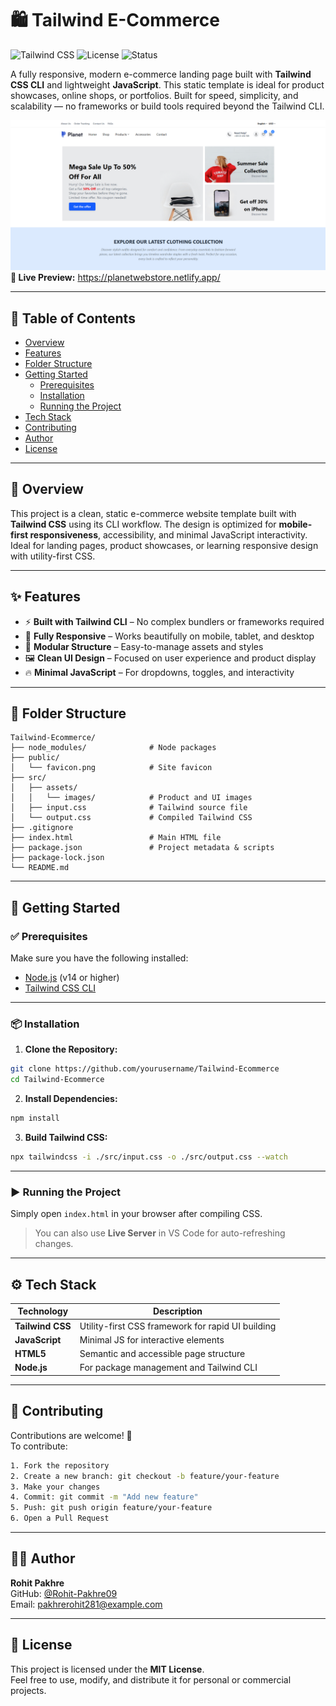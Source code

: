 # 🛍️ Tailwind E-Commerce

![Tailwind CSS](https://img.shields.io/badge/Tailwind_CSS-3.x-blue?logo=tailwindcss)
![License](https://img.shields.io/badge/License-MIT-green)
![Status](https://img.shields.io/badge/Status-Complete-brightgreen)

A fully responsive, modern e-commerce landing page built with **Tailwind CSS CLI** and lightweight **JavaScript**. This static template is ideal for product showcases, online shops, or portfolios. Built for speed, simplicity, and scalability — no frameworks or build tools required beyond the Tailwind CLI.

<img src="./src/assets/Tailwind E-commerce.png" alt="E-commerce Preview">
<b>🔗 Live Preview:</b> 
<a href="https://planetwebstore.netlify.app/">https://planetwebstore.netlify.app/</a>

---

## 📑 Table of Contents

- [Overview](#overview)
- [Features](#features)
- [Folder Structure](#folder-structure)
- [Getting Started](#getting-started)
  - [Prerequisites](#prerequisites)
  - [Installation](#installation)
  - [Running the Project](#running-the-project)
- [Tech Stack](#tech-stack)
- [Contributing](#contributing)
- [Author](#author)
- [License](#license)

---

## 🧩 Overview

This project is a clean, static e-commerce website template built with **Tailwind CSS** using its CLI workflow. The design is optimized for **mobile-first responsiveness**, accessibility, and minimal JavaScript interactivity. Ideal for landing pages, product showcases, or learning responsive design with utility-first CSS.

---

## ✨ Features

- ⚡ **Built with Tailwind CLI** – No complex bundlers or frameworks required
- 📱 **Fully Responsive** – Works beautifully on mobile, tablet, and desktop
- 🧩 **Modular Structure** – Easy-to-manage assets and styles
- 🖼️ **Clean UI Design** – Focused on user experience and product display
- 🔥 **Minimal JavaScript** – For dropdowns, toggles, and interactivity

---

## 📁 Folder Structure

```plaintext
Tailwind-Ecommerce/
├── node_modules/              # Node packages
├── public/
│   └── favicon.png            # Site favicon
├── src/
│   ├── assets/
│   │   └── images/            # Product and UI images
│   ├── input.css              # Tailwind source file
│   └── output.css             # Compiled Tailwind CSS
├── .gitignore
├── index.html                 # Main HTML file
├── package.json               # Project metadata & scripts
├── package-lock.json
└── README.md
```

---

## 🚀 Getting Started

### ✅ Prerequisites

Make sure you have the following installed:
- [Node.js](https://nodejs.org/en/) (v14 or higher)
- [Tailwind CSS CLI](https://tailwindcss.com/docs/installation)

---

### 📦 Installation

1. **Clone the Repository:**

```bash
git clone https://github.com/yourusername/Tailwind-Ecommerce
cd Tailwind-Ecommerce
```

2. **Install Dependencies:**

```bash
npm install
```

3. **Build Tailwind CSS:**

```bash
npx tailwindcss -i ./src/input.css -o ./src/output.css --watch
```

---

### ▶️ Running the Project

Simply open `index.html` in your browser after compiling CSS.

> You can also use **Live Server** in VS Code for auto-refreshing changes.

---

## ⚙️ Tech Stack

| Technology     | Description                                      |
|----------------|--------------------------------------------------|
| **Tailwind CSS** | Utility-first CSS framework for rapid UI building |
| **JavaScript**   | Minimal JS for interactive elements             |
| **HTML5**        | Semantic and accessible page structure          |
| **Node.js**      | For package management and Tailwind CLI         |

---

## 🤝 Contributing

Contributions are welcome! 🚀  
To contribute:

```bash
1. Fork the repository
2. Create a new branch: git checkout -b feature/your-feature
3. Make your changes
4. Commit: git commit -m "Add new feature"
5. Push: git push origin feature/your-feature
6. Open a Pull Request
```

---

## 👨‍💻 Author

**Rohit Pakhre**  
GitHub: [@Rohit-Pakhre09](https://github.com/Rohit-Pakhre09)  
Email: pakhrerohit281@example.com

---

## 📄 License

This project is licensed under the **MIT License**.  
Feel free to use, modify, and distribute it for personal or commercial projects.
